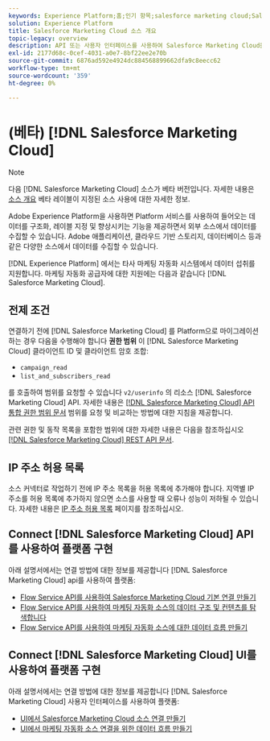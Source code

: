 ```yaml
---
keywords: Experience Platform;홈;인기 항목;salesforce marketing cloud;Salesforce Marketing Cloud;마케팅 자동화
solution: Experience Platform
title: Salesforce Marketing Cloud 소스 개요
topic-legacy: overview
description: API 또는 사용자 인터페이스를 사용하여 Salesforce Marketing Cloud을 Adobe Experience Platform에 연결하는 방법을 알아봅니다.
exl-id: 2177d68c-0cef-4031-a0e7-8bf22ee2e70b
source-git-commit: 6876ad592e4924dc884568899662dfa9c8eecc62
workflow-type: tm+mt
source-wordcount: '359'
ht-degree: 0%

---
```


# (베타) [!DNL Salesforce Marketing Cloud]

>[!NOTE]
>
>다음 [!DNL Salesforce Marketing Cloud] 소스가 베타 버전입니다. 자세한 내용은 [소스 개요](../../home.md#terms-and-conditions) 베타 레이블이 지정된 소스 사용에 대한 자세한 정보.

Adobe Experience Platform을 사용하면 Platform 서비스를 사용하여 들어오는 데이터를 구조화, 레이블 지정 및 향상시키는 기능을 제공하면서 외부 소스에서 데이터를 수집할 수 있습니다. Adobe 애플리케이션, 클라우드 기반 스토리지, 데이터베이스 등과 같은 다양한 소스에서 데이터를 수집할 수 있습니다.

[!DNL Experience Platform] 에서는 타사 마케팅 자동화 시스템에서 데이터 섭취를 지원합니다. 마케팅 자동화 공급자에 대한 지원에는 다음과 같습니다 [!DNL Salesforce Marketing Cloud].

## 전제 조건

연결하기 전에 [!DNL Salesforce Marketing Cloud] 를 Platform으로 마이그레이션하는 경우 다음을 수행해야 합니다 **권한 범위** 이 [!DNL Salesforce Marketing Cloud] 클라이언트 ID 및 클라이언트 암호 조합:

* `campaign_read`
* `list_and_subscribers_read`

를 호출하여 범위를 요청할 수 있습니다 `v2/userinfo` 의 리소스 [!DNL Salesforce Marketing Cloud] API. 자세한 내용은 [[!DNL Salesforce Marketing Cloud] API 통합 권한 범위 문서](https://developer.salesforce.com/docs/marketing/marketing-cloud/guide/data-access-permissions.html) 범위를 요청 및 비교하는 방법에 대한 지침을 제공합니다.

관련 권한 및 동작 목록을 포함한 범위에 대한 자세한 내용은 다음을 참조하십시오 [[!DNL Salesforce Marketing Cloud] REST API 문서](https://developer.salesforce.com/docs/marketing/marketing-cloud/guide/rest-permissions-and-scopes.html).

## IP 주소 허용 목록

소스 커넥터로 작업하기 전에 IP 주소 목록을 허용 목록에 추가해야 합니다. 지역별 IP 주소를 허용 목록에 추가하지 않으면 소스를 사용할 때 오류나 성능이 저하될 수 있습니다. 자세한 내용은 [IP 주소 허용 목록](../../ip-address-allow-list.md) 페이지를 참조하십시오.

## Connect [!DNL Salesforce Marketing Cloud] API를 사용하여 플랫폼 구현

아래 설명서에서는 연결 방법에 대한 정보를 제공합니다 [!DNL Salesforce Marketing Cloud] api를 사용하여 플랫폼:

* [Flow Service API를 사용하여 Salesforce Marketing Cloud 기본 연결 만들기](../../tutorials/api/create/marketing-automation/salesforce-marketing-cloud.md)
* [Flow Service API를 사용하여 마케팅 자동화 소스의 데이터 구조 및 컨텐츠를 탐색합니다](../../tutorials/api/explore/marketing-automation.md)
* [Flow Service API를 사용하여 마케팅 자동화 소스에 대한 데이터 흐름 만들기](../../tutorials/api/collect/marketing-automation.md)

## Connect [!DNL Salesforce Marketing Cloud] UI를 사용하여 플랫폼 구현

아래 설명서에서는 연결 방법에 대한 정보를 제공합니다 [!DNL Salesforce Marketing Cloud] 사용자 인터페이스를 사용하여 플랫폼:

* [UI에서 Salesforce Marketing Cloud 소스 연결 만들기](../../tutorials/ui/create/marketing-automation/salesforce-marketing-cloud.md)
* [UI에서 마케팅 자동화 소스 연결을 위한 데이터 흐름 만들기](../../tutorials/ui/dataflow/marketing-automation.md)
